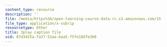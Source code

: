 ```yaml
---
content_type: resource
description: ''
file: /media/https%3A/open-learning-course-data-rc.s3.amazonaws.com/15-960-new-executive-thinking-social-impact-technology-projects-fall-2017-spring-2018/87d3425a7a3752aabaa5f5fe18d7e3b0_sv6oW4AEVOY.vtt
file_type: application/x-subrip
resourcetype: Other
title: 3play caption file
uid: 87d3425a-7a37-52aa-baa5-f5fe18d7e3b0
---
```

